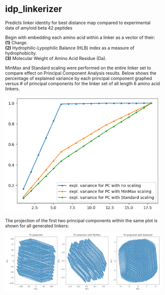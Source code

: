# idp_linkerizer
 Predicts linker identity for best distance map compared to experimental data of amyloid beta 42 peptides

 Begin with embedding each amino acid within a linker as a vector of their:  
 **(1)** Charge.  
 **(2)** Hydrophilic-Lypophilic Balance (HLB) index as a measure of hydrophobicity.  
 **(3)** Molecular Weight of Amino Acid Residue (Da).     

 MinMax and Standard scaling were performed on the entire linker set to compare effect on Principal Component Analysis results. Below shows the percentage of explained variance by each principal component graphed versus # of principal components for the linker set of all length 6 amino acid linkers.

 ![Explained Variance for Principal Component Analysis](https://github.com/sass-jacob/idp_linkerizer/blob/main/figures/PCA_explained_variance.png)

The projection of the first two principal components within the same plot is shown for all generated linkers:

![Principal components projections](https://github.com/sass-jacob/idp_linkerizer/blob/main/figures/pc_projections.png)

